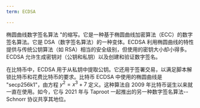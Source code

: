 ```yaml
---
term: ECDSA

---
```

椭圆曲线数字签名算法 "的缩写。它是一种基于椭圆曲线加密算法（ECC）的数字签名算法。它是 DSA（数字签名算法）的一种变体。ECDSA 利用椭圆曲线的特性提供与传统公钥算法（如 RSA）相当的安全级别，但使用的密钥大小却小得多。ECDSA 允许生成密钥对（公钥和私钥）以及创建和验证数字签名。

在比特币中，ECDSA 用于从私钥中提取公钥。它还用于签署交易，以满足脚本解锁比特币和花费比特币的要求。比特币 ECDSA 中使用的椭圆曲线是 "secp256k1"，由方程 $y^2 = x^3 + 7$ 定义。这种算法自 2009 年比特币诞生以来就一直在使用。如今，它与 2021 年与 Taproot 一起推出的另一种数字签名算法--Schnorr 协议共享其地位。